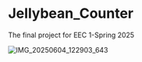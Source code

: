 # Jellybean_Counter
The final project for EEC 1-Spring 2025

![IMG_20250604_122903_643](https://github.com/user-attachments/assets/b4852be0-6a1d-4d3a-b4fe-5158805da17e)
